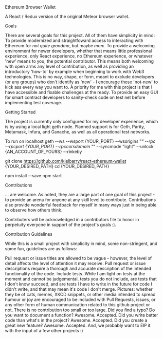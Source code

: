 Ethereum Browser Wallet

A React / Redux version of the original Meteor browser wallet.

Goals

There are several goals for this project. All of them have simplicity in mind:
To provide modernized and straightfoward access to interacting with Ethereum for _not quite grandma_, but maybe _mom_.
To provide a welcoming environment for newer developers, whether that means little professional experience,
only React experience, no Ethereum experience, or whatever 'new' means to you, the potential contributor. This means both welcoming with open arms any level of contribution, as well as providing an introductory 'how-to' by example when beginning to work with Web3 technologies. This is no way, shape, or form, meant to exclude developers (or any groups) who don't identify as 'new' - I encourage those 'not-new' to kick ass every way you want to. A priority for me with this project is that I have accessible and fixable challenges at the ready.
To provide an easy GUI for smart contract developers to sanity-check code on test net before implementing test coverage.

Getting Started

The project is currently only configured for my developer experience, which is by using a local light geth node. Planned support is for Geth, Parity, Metamask, Infura, and Ganache, as well as all operational test networks.

To run on localhost
geth --ws --wsport {YOUR_PORT} --wsorigins "_" --rpc --rpcport {YOUR_PORT} --rpccorsdomain "_" --syncmode "light"
--unlock {AN_ACCOUNT_OF_YOURS} --rinkeby

git clone https://github.com/kielbarry/react-ethereum-wallet {YOUR_DESIRED_PATH}
cd {YOUR_DESIRED_PATH}

npm install --save
npm start

Contributions

... are welcome. As noted, they are a large part of one goal of this project - to provide an arena for anyone at any skill level to contribute. Contributions also provide wonderful feedback for myself in many ways just in being able to observe how others think.

Contributers will be acknowledged in a contributors file to honor in perpetuity everyone in support of the project's goals :).

Contribution Guidelines

While this is a small project with simplicity in mind, some non-stringent, and some fun, guidelines are as follows:

Pull request or issue titles are allowed to be vague - however, the level of detail affects the level of attention it may receive.
Pull request or issue descriptions require a thorough and accurate description of the intended functionality of the code.
Include tests. While I am light on tests at the moment and cannot be judgemental, tests you do not include, are tests that I don't know succeed, and are tests I have to write in the future for code I didn't write, and that may mean it's code I don't merge.
Pictures: whether they be of cats, memes, XKCD snippets, or other media intended to spread humour or joy are encouraged to be included with Pull Requests, issues, or any other form of human communication related to this github project or not.
There is no contribution too small or too large.
Did you find a typo? Do you want to document a function? Awesome. Accepted.
Did you write better code than what's in the project? Awesome. Accepted.
Did you create a great new feature? Awesome. Accepted. And, we probably want to EIP it with the input of a few other projects :)
